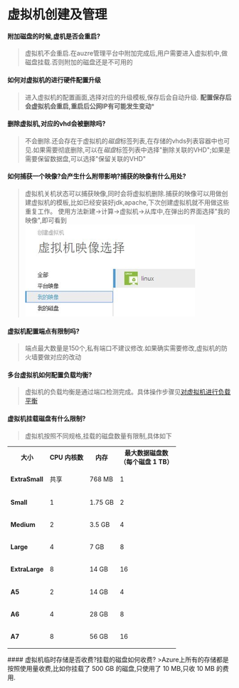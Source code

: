 # 虚拟机创建及管理

#### 附加磁盘的时候,虚机是否会重启?  
>虚拟机不会重启.在auzre管理平台中附加完成后,用户需要进入虚拟机中,做磁盘挂载.否则附加的磁盘还是不可用的

#### 如何对虚拟机的进行硬件配置升级  
>进入虚拟机的配置画面,选择对应的升级模板,保存后会自动升级.
**配置保存后会虚拟机会重启,重启后公网IP有可能发生变动***

#### 删除虚拟机,对应的vhd会被删除吗?  
>不会删除.还会存在于虚拟机的*磁盘*标签列表,在存储的vhds列表容器中也可见.如果需要彻底删除,可以在*磁盘*标签列表中选择"删除关联的VHD";如果是需要保留数据盘,可以选择"保留关联的VHD"

#### 如何捕获一个映像?会产生什么附带影响?捕获的映像有什么用处?  
>虚拟机关机状态可以捕获映像,同时会将虚拟机删除.捕获的映像可以用做创建虚拟机的模板,比如已经安装好jdk,apache,下次创建虚拟机就不用做这些重复工作。
使用方法新建->计算->虚拟机->从库中,在弹出的界面选择"我的映像",即可看到  
![](/images/vm-1.01.jpg)

#### 虚拟机配置端点有限制吗?
>端点最大数量是150个,私有端口不建议修改.如果确实需要修改,虚拟机的防火墙要做对应的改动

#### 多台虚拟机如何配置负载均衡?
>虚拟机的负载均衡是通过端口检测完成。具体操作步骤见[对虚拟机进行负载平衡](http://windowsazure.cn/zh-cn/manage/linux/common-tasks/how-to-load-balance-virtual-machines/)

#### 虚拟机挂载磁盘有什么限制?
>虚拟机按照不同规格,挂载的磁盘数量有限制,具体如下  
<table>
<tbody><tr>
<th>大小
</th>
<th>
CPU 内核数
</th>
<th>
内存
</th>
<th>
最大数据磁盘数<br>（每个磁盘 1 TB）
</th>
 
</tr>
<tr>
<td>
  <p>
<strong>ExtraSmall</strong>
  </p>
</td>
<td>
  <p>共享</p>
</td>
<td>
  <p>768 MB</p>
</td> 
<td>
  <p>1</p>
</td>
</tr>
<tr>
<td>
  <p>
<strong>Small</strong>
  </p>
</td>
<td>
  <p>1</p>
</td>
<td>
  <p>1.75 GB</p>
</td>
<td>
  <p>2</p>
</td>
</tr>
<tr>
<td>
  <p>
<strong>Medium</strong>
  </p>
</td>
<td>
  <p>2</p>
</td>
<td>
  <p>3.5 GB</p>
</td>
<td>
  <p>4</p>
</td>
</tr>
<tr>
<td>
  <p>
<strong>Large</strong>
  </p>
</td>
<td>
  <p>4</p>
</td>
<td>
  <p>7 GB</p>
</td>
<td>
  <p>8</p>
</td>
</tr>
<tr>
<td>
  <p>
<strong>ExtraLarge</strong>
  </p>
</td>
<td>
  <p>8</p>
</td>
<td>
  <p>14 GB</p>
</td>
<td>
  <p>16</p>
</td>
</tr>
<tr>
<td>
  <p>
<strong>A5</strong>
  </p>
</td>
<td>
  <p>2</p>
</td>
<td>
  <p>14 GB</p>
</td>
<td>
  <p>4</p>
</td>
</tr>
<tr>
<td>
  <p>
<strong>A6</strong>
  </p>
</td>
<td>
  <p>4</p>
</td>
<td>
  <p>28 GB</p>
</td>
<td>
  <p>8</p>
</td>
</tr>
<tr>
<td>
  <p>
<strong>A7</strong>
  </p>
</td>
<td>
  <p>8</p>
</td>
<td>
  <p>56 GB</p>
</td>
<td>
  <p>16</p>
</td>
</tr>
  </tbody></table>
#### 虚拟机临时存储是否收费?挂载的磁盘如何收费?
>Azure上所有的存储都是按照使用量收费,比如你挂载了 500 GB 的磁盘,只使用了 10 MB,只收 10 MB 的费用.



